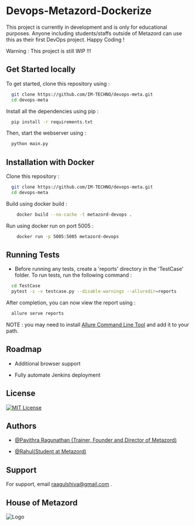 
# Devops-Metazord-Dockerize

This project is currently in development and is only for educational purposes. Anyone including students/staffs outside of Metazord can use this as their first DevOps project. Happy Coding ! 

Warning : This project is still WIP !!!


## Get Started locally

To get started, clone this repository using : 

```bash
  git clone https://github.com/IM-TECHNO/devops-meta.git
  cd devops-meta
```


Install all the dependencies using pip : 

```bash
  pip install -r requirements.txt
```

Then, start the webserver using :

```bash
  python main.py
```



## Installation with  Docker

Clone this repository :

```bash
  git clone https://github.com/IM-TECHNO/devops-meta.git
  cd devops-meta
```
Build using docker build : 

```bash
    docker build --no-cache -t metazord-devops .
```
Run using docker run on port 5005 : 

```bash
    docker run -p 5005:5005 metazord-devops
```
    
## Running Tests

- Before running any tests, create a 'reports' directory in the 'TestCase' folder.
To run tests, run the following command : 

```bash
  cd TestCase
  pytest -s -v testcase.py --disable-warnings --alluredir=reports
```

After completion, you can now view the report using : 

```bash
  allure serve reports
```
NOTE : you may need to install [Allure Command Line Tool](https://github.com/allure-framework/allure2/releases) and add it to your path.
## Roadmap

- Additional browser support

- Fully automate Jenkins deployment

## License

[![MIT License](https://img.shields.io/badge/License-MIT-green.svg)](https://choosealicense.com/licenses/mit/)

## Authors

- [@Pavithra Ragunathan (Trainer, Founder and Director of Metazord)](https://github.com/Pavithratrdev)

- [@Rahul(Student at Metazord)](https://www.github.com/IM-TECHNO)


## Support

For support, email raagulshiva@gmail.com .


## House of Metazord
![Logo](https://i.ibb.co/DQzNLqR/Metazord-Logo.png)

